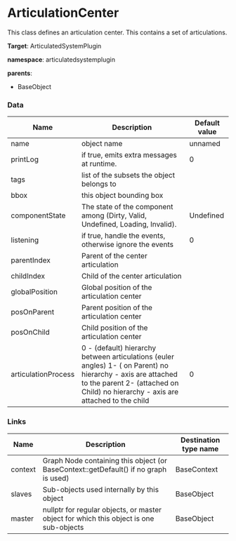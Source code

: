 <!-- generate_doc -->
# ArticulationCenter

This class defines an articulation center. This contains a set of articulations.


__Target__: ArticulatedSystemPlugin

__namespace__: articulatedsystemplugin

__parents__:

- BaseObject

### Data

<table>
    <thead>
        <tr>
            <th>Name</th>
            <th>Description</th>
            <th>Default value</th>
        </tr>
    </thead>
    <tbody>
	<tr>
		<td>name</td>
		<td>
object name
		</td>
		<td>unnamed</td>
	</tr>
	<tr>
		<td>printLog</td>
		<td>
if true, emits extra messages at runtime.
		</td>
		<td>0</td>
	</tr>
	<tr>
		<td>tags</td>
		<td>
list of the subsets the object belongs to
		</td>
		<td></td>
	</tr>
	<tr>
		<td>bbox</td>
		<td>
this object bounding box
		</td>
		<td></td>
	</tr>
	<tr>
		<td>componentState</td>
		<td>
The state of the component among (Dirty, Valid, Undefined, Loading, Invalid).
		</td>
		<td>Undefined</td>
	</tr>
	<tr>
		<td>listening</td>
		<td>
if true, handle the events, otherwise ignore the events
		</td>
		<td>0</td>
	</tr>
	<tr>
		<td>parentIndex</td>
		<td>
Parent of the center articulation
		</td>
		<td></td>
	</tr>
	<tr>
		<td>childIndex</td>
		<td>
Child of the center articulation
		</td>
		<td></td>
	</tr>
	<tr>
		<td>globalPosition</td>
		<td>
Global position of the articulation center
		</td>
		<td></td>
	</tr>
	<tr>
		<td>posOnParent</td>
		<td>
Parent position of the articulation center
		</td>
		<td></td>
	</tr>
	<tr>
		<td>posOnChild</td>
		<td>
Child position of the articulation center
		</td>
		<td></td>
	</tr>
	<tr>
		<td>articulationProcess</td>
		<td>
 0 - (default) hierarchy between articulations (euler angles)
 1- ( on Parent) no hierarchy - axis are attached to the parent
 2- (attached on Child) no hierarchy - axis are attached to the child
		</td>
		<td>0</td>
	</tr>

</tbody>
</table>

### Links


| Name | Description | Destination type name |
| ---- | ----------- | --------------------- |
|context|Graph Node containing this object (or BaseContext::getDefault() if no graph is used)|BaseContext|
|slaves|Sub-objects used internally by this object|BaseObject|
|master|nullptr for regular objects, or master object for which this object is one sub-objects|BaseObject|

